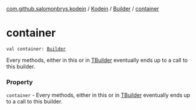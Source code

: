 [com.github.salomonbrys.kodein](../../index.md) / [Kodein](../index.md) / [Builder](index.md) / [container](.)

# container

`val container: `[`Builder`](../../-kodein-container/-builder/index.md)

Every methods, either in this or in [TBuilder](-t-builder/index.md) eventually ends up to a call to this builder.

### Property

`container` - Every methods, either in this or in [TBuilder](-t-builder/index.md) eventually ends up to a call to this builder.